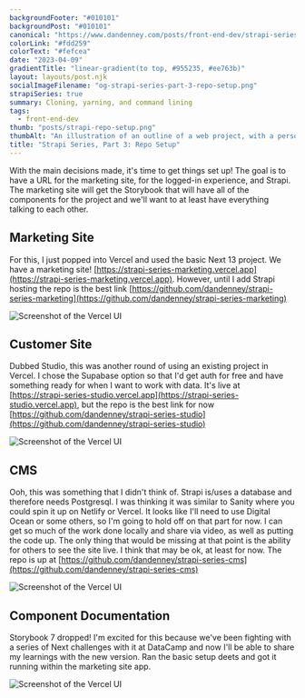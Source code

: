 ```yaml
---
backgroundFooter: "#010101"
backgroundPost: "#010101"
canonical: "https://www.dandenney.com/posts/front-end-dev/strapi-series-part-3-repo-setup"
colorLink: "#fdd259"
colorText: "#fefcea"
date: "2023-04-09"
gradientTitle: "linear-gradient(to top, #955235, #ee763b)"
layout: layouts/post.njk
socialImageFilename: "og-strapi-series-part-3-repo-setup.png"
strapiSeries: true
summary: Cloning, yarning, and command lining
tags:
  - front-end-dev
thumb: "posts/strapi-repo-setup.png"
thumbAlt: "An illustration of an outline of a web project, with a person sketching the wireframe on a whiteboard, in the style of a technical drawing, viewed from a top-down perspective, with a computer and a notebook in the background. --v 5 --ar 3:2"
title: "Strapi Series, Part 3: Repo Setup"
---
```


With the main decisions made, it's time to get things set up! The goal is to have a URL for the marketing site, for the logged-in experience, and Strapi. The marketing site will get the Storybook that will have all of the components for the project and we'll want to at least have everything talking to each other. 

## Marketing Site

For this, I just popped into Vercel and used the basic Next 13 project. We have a marketing site! [https://strapi-series-marketing.vercel.app](https://strapi-series-marketing.vercel.app). However, until I add Strapi hosting the repo is the best link [https://github.com/dandenney/strapi-series-marketing](https://github.com/dandenney/strapi-series-marketing)

<img src="https://res.cloudinary.com/dtlow08pj/image/upload/f_auto,c_limit,w_686,q_auto/v1681092603/posts/strapi-vercel-setup.png" alt="Screenshot of the Vercel UI" srcset="https://res.cloudinary.com/dtlow08pj/image/upload/f_auto,c_limit,w_686,q_auto/v1681092603/posts/strapi-vercel-setup.png 718w, https://res.cloudinary.com/dtlow08pj/image/upload/f_auto,c_limit,w_1536,q_auto/v1681092603/posts/strapi-vercel-setup.png 768w" />

## Customer Site

Dubbed Studio, this was another round of using an existing project in Vercel. I chose the Supabase option so that I'd get auth for free and have something ready for when I want to work with data. It's live at [https://strapi-series-studio.vercel.app](https://strapi-series-studio.vercel.app), but the repo is the best link for now [https://github.com/dandenney/strapi-series-studio](https://github.com/dandenney/strapi-series-studio)

<img src="https://res.cloudinary.com/dtlow08pj/image/upload/f_auto,c_limit,w_686,q_auto/v1681092603/posts/strapi-screenshot-studio.png" alt="Screenshot of the Vercel UI" srcset="https://res.cloudinary.com/dtlow08pj/image/upload/f_auto,c_limit,w_686,q_auto/v1681092603/posts/strapi-screenshot-studio.png 718w, https://res.cloudinary.com/dtlow08pj/image/upload/f_auto,c_limit,w_1536,q_auto/v1681092603/posts/strapi-screenshot-studio.png 768w" />

## CMS

Ooh, this was something that I didn't think of. Strapi is/uses a database and therefore needs Postgresql. I was thinking it was similar to Sanity where you could spin it up on Netlify or Vercel. It looks like I'll need to use Digital Ocean or some others, so I'm going to hold off on that part for now. I can get so much of the work done locally and share via video, as well as putting the code up. The only thing that would be missing at that point is the ability for others to see the site live. I think that may be ok, at least for now. The repo is up at [https://github.com/dandenney/strapi-series-cms](https://github.com/dandenney/strapi-series-cms)

<img src="https://res.cloudinary.com/dtlow08pj/image/upload/f_auto,c_limit,w_686,q_auto/v1681092603/posts/strapi-screenshot-strapi.png" alt="Screenshot of the Vercel UI" srcset="https://res.cloudinary.com/dtlow08pj/image/upload/f_auto,c_limit,w_686,q_auto/v1681092603/posts/strapi-screenshot-strapi.png 718w, https://res.cloudinary.com/dtlow08pj/image/upload/f_auto,c_limit,w_1536,q_auto/v1681092603/posts/strapi-screenshot-strapi.png 768w" />

## Component Documentation

Storybook 7 dropped! I'm excited for this because we've been fighting with a series of Next challenges with it at DataCamp and now I'll be able to share my learnings with the new version. Ran the basic setup deets and got it running within the marketing site app.

<img src="https://res.cloudinary.com/dtlow08pj/image/upload/f_auto,c_limit,w_686,q_auto/v1681092603/posts/strapi-screenshot-storybook.png" alt="Screenshot of the Vercel UI" srcset="https://res.cloudinary.com/dtlow08pj/image/upload/f_auto,c_limit,w_686,q_auto/v1681092603/posts/strapi-screenshot-storybook.png 718w, https://res.cloudinary.com/dtlow08pj/image/upload/f_auto,c_limit,w_1536,q_auto/v1681092603/posts/strapi-screenshot-storybook.png 768w" />